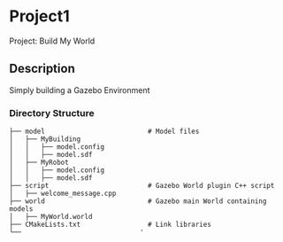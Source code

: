 # Project1 
Project: Build My World

## Description
Simply building a Gazebo Environment


### Directory Structure

    ├── model                          # Model files 
    │   ├── MyBuilding
    │   │   ├── model.config
    │   │   ├── model.sdf
    │   ├── MyRobot
    │   │   ├── model.config
    │   │   ├── model.sdf
    ├── script                         # Gazebo World plugin C++ script      
    │   ├── welcome_message.cpp
    ├── world                          # Gazebo main World containing models 
    │   ├── MyWorld.world
    ├── CMakeLists.txt                 # Link libraries 
    └──                              '
 